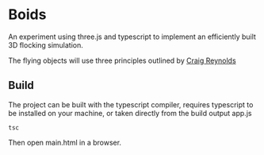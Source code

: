 # Boids

An experiment using three.js and typescript to implement an efficiently built 3D flocking simulation.

The flying objects will use three principles outlined by [Craig Reynolds](https://www.red3d.com/cwr/boids/)

## Build

The project can be built with the typescript compiler, requires typescript to be installed on your machine, or taken directly from the build output app.js

```javscript
tsc
```

Then open main.html in a browser.